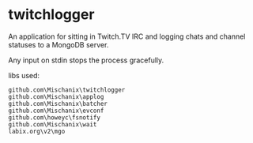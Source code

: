 # twitchlogger

An application for sitting in Twitch.TV IRC and logging chats and channel
statuses to a MongoDB server.

Any input on stdin stops the process gracefully.

libs used:

    github.com\Mischanix\twitchlogger
    github.com\Mischanix\applog
    github.com\Mischanix\batcher
    github.com\Mischanix\evconf
    github.com\howeyc\fsnotify
    github.com\Mischanix\wait
    labix.org\v2\mgo
